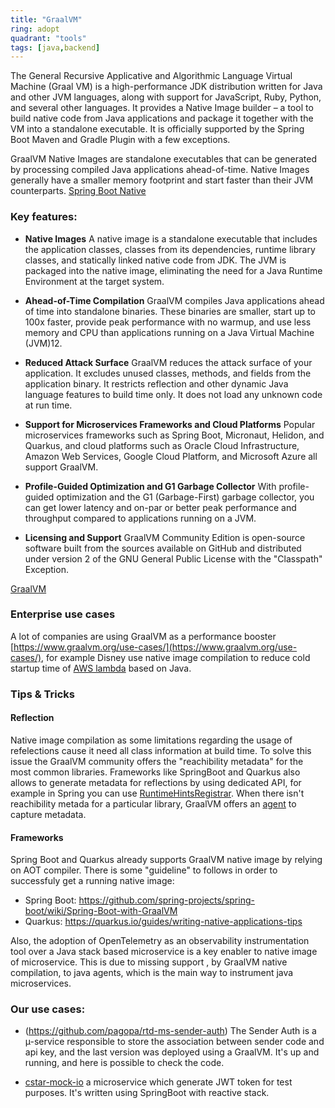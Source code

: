 ```yaml
---
title: "GraalVM"
ring: adopt
quadrant: "tools"
tags: [java,backend]
---
```

The General Recursive Applicative and Algorithmic Language Virtual Machine (Graal VM) is a high-performance JDK distribution written for Java and other JVM languages, along with support for JavaScript, Ruby, Python, and several other languages. It provides a Native Image builder –  a tool to build native code from Java applications and package it together with the VM into a standalone executable. It is officially supported by the Spring Boot Maven and Gradle Plugin with a few exceptions.

GraalVM Native Images are standalone executables that can be generated by processing compiled Java applications ahead-of-time. Native Images generally have a smaller memory footprint and start faster than their JVM counterparts.
[Spring Boot Native](https://docs.spring.io/spring-boot/docs/current/reference/html/native-image.html)

### Key features:

- **Native Images** A native image is a standalone executable that includes the application classes, classes from its dependencies, runtime library classes, and statically linked native code from JDK. The JVM is packaged into the native image, eliminating the need for a Java Runtime Environment at the target system.

- **Ahead-of-Time Compilation** GraalVM compiles Java applications ahead of time into standalone binaries. These binaries are smaller, start up to 100x faster, provide peak performance with no warmup, and use less memory and CPU than applications running on a Java Virtual Machine (JVM)12.

- **Reduced Attack Surface** GraalVM reduces the attack surface of your application. It excludes unused classes, methods, and fields from the application binary. It restricts reflection and other dynamic Java language features to build time only. It does not load any unknown code at run time.

- **Support for Microservices Frameworks and Cloud Platforms** Popular microservices frameworks such as Spring Boot, Micronaut, Helidon, and Quarkus, and cloud platforms such as Oracle Cloud Infrastructure, Amazon Web Services, Google Cloud Platform, and Microsoft Azure all support GraalVM.

- **Profile-Guided Optimization and G1 Garbage Collector** With profile-guided optimization and the G1 (Garbage-First) garbage collector, you can get lower latency and on-par or better peak performance and throughput compared to applications running on a JVM.

- **Licensing and Support** GraalVM Community Edition is open-source software built from the sources available on GitHub and distributed under version 2 of the GNU General Public License with the "Classpath" Exception.

[GraalVM](https://www.graalvm.org/latest/docs/introduction/)

### Enterprise use cases
A lot of companies are using GraalVM as a performance booster [https://www.graalvm.org/use-cases/](https://www.graalvm.org/use-cases/), for example Disney use native image compilation to reduce cold startup time of [AWS lambda](https://aws.amazon.com/it/blogs/opensource/improving-developer-productivity-at-disney-with-serverless-and-open-source/) based on Java.

### Tips & Tricks
#### Reflection
Native image compilation as some limitations regarding the usage of refelections cause it need all class information at build time. To solve this issue the GraalVM community offers the "reachibility metadata" for the most common libraries. Frameworks like SpringBoot and Quarkus also allows to generate metadata for reflections by using dedicated API, for example in Spring you can use [RuntimeHintsRegistrar](https://docs.spring.io/spring-boot/docs/current/reference/html/native-image.html#native-image.advanced.custom-hints). When there isn't reachibility metada for a particular library, GraalVM offers an [agent](https://docs.spring.io/spring-boot/docs/current/reference/html/native-image.html#native-image.advanced.using-the-tracing-agent) to capture metadata.

#### Frameworks
Spring Boot and Quarkus already supports GraalVM native image by relying on AOT compiler. There is some "guideline" to follows in order to successfuly get a running native image:
- Spring Boot: https://github.com/spring-projects/spring-boot/wiki/Spring-Boot-with-GraalVM
- Quarkus: https://quarkus.io/guides/writing-native-applications-tips

Also, the adoption of OpenTelemetry as an observability instrumentation tool over a Java stack based microservice is a key enabler to native image of microservice. This is due to missing support , by GraalVM native compilation, to java agents, which is the main way to instrument java microservices.

### Our use cases:

- (https://github.com/pagopa/rtd-ms-sender-auth) The Sender Auth is a µ-service responsible to store the association between sender code and api key, and the last version was deployed using a GraalVM. It's up and running, and here is possible to check the code.

- [cstar-mock-io](https://github.com/pagopa/cstar-io-mock) a microservice which generate JWT token for test purposes. It's written using SpringBoot with reactive stack.
